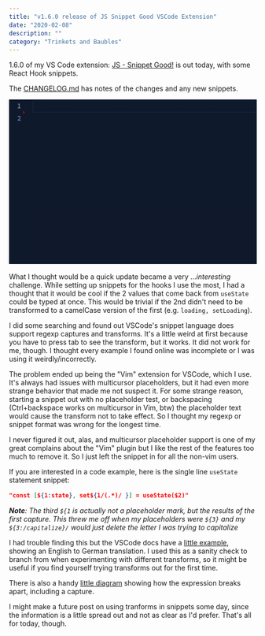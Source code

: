 ```yaml
---
title: "v1.6.0 release of JS Snippet Good VSCode Extension"
date: "2020-02-08"
description: ""
category: "Trinkets and Baubles"
---
```


1.6.0 of my VS Code extension: [JS - Snippet Good!](https://marketplace.visualstudio.com/items?itemName=jimmydc.js--snippet-good) is out today, with some React Hook snippets.

The [CHANGELOG.md](https://github.com/Jimmydalecleveland/js--snippet-good/blob/master/CHANGELOG.md) has notes of the changes and any new snippets.

![rus snippet in action](./snippet-rus.gif)

What I thought would be a quick update became a very ...*interesting* challenge. While setting up snippets for the hooks I use the most, I had a thought that it would be cool if the 2 values that come back from `useState` could be typed at once. This would be trivial if the 2nd didn't need to be transformed to a camelCase version of the first (e.g. `loading, setLoading`).

I did some searching and found out VSCode's snippet language does support regexp captures and transforms. It's a little weird at first because you have to press tab to see the transform, but it works. It did not work for me, though. I thought every example I found online was incomplete or I was using it weirdly/incorrectly.

The problem ended up being the "Vim" extension for VSCode, which I use. It's always had issues with multicursor placeholders, but it had even more strange behavior that made me not suspect it. For some strange reason, starting a snippet out with no placeholder test, or backspacing (Ctrl+backspace works on multicursor in Vim, btw) the placeholder text would cause the transform not to take effect. So I thought my regexp or snippet format was wrong for the longest time.

I never figured it out, alas, and multicursor placeholder support is one of my great complains about the "Vim" plugin but I like the rest of the features too much to remove it. So I just left the snippet in for all the non-vim users.

If you are interested in a code example, here is the single line `useState` statement snippet:
```json
"const [${1:state}, set${1/(.*)/ }] = useState($2)"
```

*__Note__: The third `${1` is actually not a placeholder mark, but the results of the first capture. This threw me off when my placeholders were `${3}` and my `${3:/capitalize}/` would just delete the letter I was trying to capitalize*

I had trouble finding this but the VSCode docs have a [little example](https://code.visualstudio.com/updates/v1_25#_snippet-placeholder-transformations), showing an English to German translation. I used this as a sanity check to branch from when experimenting with different transforms, so it might be useful if you find yourself trying transforms out for the first time.

There is also a handy [little diagram](https://code.visualstudio.com/docs/editor/userdefinedsnippets#_variable-transforms) showing how the expression breaks apart, including a capture.

I might make a future post on using tranforms in snippets some day, since the information is a little spread out and not as clear as I'd prefer. That's all for today, though.